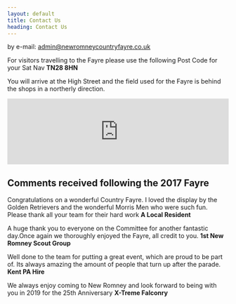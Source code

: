 ```yaml
---
layout: default
title: Contact Us
heading: Contact Us
---
```

by e-mail: [admin@newromneycountryfayre.co.uk](mailto:info@newromneycountryfayre.co.uk)

For visitors travelling to the Fayre please use the following Post Code for your Sat Nav **TN28 8HN**

You will arrive at the High Street and the field used for the Fayre is behind the shops in a northerly direction.

<div class="embed-responsive embed-responsive-16by9">
  <iframe width="100%" height="auto" frameborder="0" scrolling="no" marginheight="0" marginwidth="0" src="https://www.google.com/maps/embed?pb=!1m18!1m12!1m3!1d2511.5924330019193!2d0.9380114155413677!3d50.98672365645944!2m3!1f0!2f0!3f0!3m2!1i1024!2i768!4f13.1!3m3!1m2!1s0x47dee872b8b294fb%3A0x82de491e46b25755!2sNew+Romney+Country+Fayre!5e0!3m2!1sen!2suk!4v1468939443016"></iframe>
</div>

## Comments received following the 2017 Fayre

Congratulations on a wonderful Country Fayre.  I loved the display by the Golden Retrievers and the wonderful Morris Men who were such fun.  Please thank all your team for their hard work                                                                                   **A Local Resident**

A huge thank you to everyone on the Committee for another fantastic day.Once again we thoroughly enjoyed the Fayre, all credit to you.          **1st New Romney Scout Group**

Well done to the team for putting a great event, which are proud to be part of.  Its always amazing the amount of people that turn up after the parade.          **Kent PA Hire**

We always enjoy coming to New Romney and look forward to being with you in 2019 for the 25th Anniversary                                                                            **X-Treme Falconry**

>

